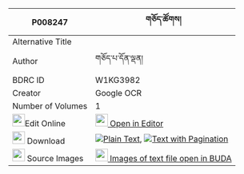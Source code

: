 |P008247|གཅོད་ཚོགས། 
| --- | --- 
|Alternative Title |
|Author| གཅོད་པ་དོན་ལྡན།
|BDRC ID | W1KG3982
|Creator | Google OCR
|Number of Volumes| 1
|<img width="25" src="https://img.icons8.com/color/25/000000/edit-property.png">Edit Online| [<img width="25" src="https://avatars.githubusercontent.com/u/45091458?s=200&v=4"> Open in Editor](http://editor.openpecha.org/P008247)
|<img width="25" src="https://img.icons8.com/fluent/48/000000/download-2.png"/>  Download | [![](https://img.icons8.com/color/20/000000/txt.png)Plain Text](https://github.com/Openpecha/P008247/releases/download/v1/cho_tsok_plain_P008247.zip), [![](https://img.icons8.com/color/20/000000/txt.png)Text with Pagination](https://github.com/Openpecha/P008247/releases/download/v1/cho_tsok_pages_P008247.zip)
|<img width="25" src="https://img.icons8.com/plasticine/100/000000/pictures-folder.png"/>  Source Images | [<img width="25" src="https://library.bdrc.io/icons/BUDA-small.svg"> Images of text file open in BUDA](https://library.bdrc.io/show/bdr:W1KG3982)